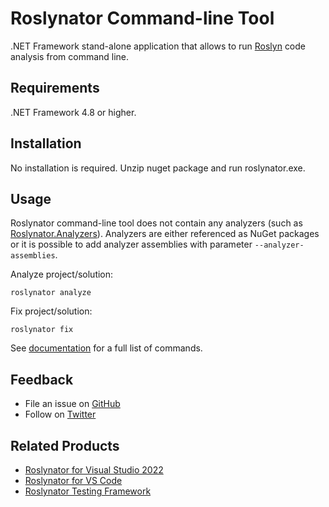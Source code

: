 # Roslynator Command-line Tool

.NET Framework stand-alone application that allows to run [Roslyn](https://github.com/dotnet/roslyn) code analysis from command line.

## Requirements

.NET Framework 4.8 or higher.

## Installation

No installation is required. Unzip nuget package and run roslynator.exe.

## Usage

Roslynator command-line tool does not contain any analyzers (such as [Roslynator.Analyzers](https://www.nuget.org/packages/roslynator.analyzers)).
Analyzers are either referenced as NuGet packages or it is possible to add analyzer assemblies with parameter `--analyzer-assemblies`. 

Analyze project/solution:
```shell
roslynator analyze
```

Fix project/solution:
```shell
roslynator fix
```

See [documentation](https://josefpihrt.github.io/docs/roslynator/cli) for a full list of commands.

## Feedback

* File an issue on [GitHub](https://github.com/dotnet/roslynator/issues/new)
* Follow on [Twitter](https://twitter.com/roslynator)

## Related Products

* [Roslynator for Visual Studio 2022](https://marketplace.visualstudio.com/items?itemName=josefpihrt.Roslynator2022)
* [Roslynator for VS Code](https://marketplace.visualstudio.com/items?itemName=josefpihrt-vscode.roslynator)
* [Roslynator Testing Framework](https://www.nuget.org/packages/Roslynator.Testing.CSharp.Xunit)
